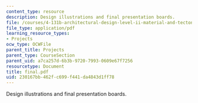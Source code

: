 ```yaml
---
content_type: resource
description: Design illustrations and final presentation boards.
file: /courses/4-131b-architectural-design-level-ii-material-and-tectonic-transformations-the-herreshoff-museum-fall-2003/230167bb462fc699f441da4843d1ff78_final.pdf
file_type: application/pdf
learning_resource_types:
- Projects
ocw_type: OCWFile
parent_title: Projects
parent_type: CourseSection
parent_uid: a7ca257d-6b3b-9720-7993-0609e67f7256
resourcetype: Document
title: final.pdf
uid: 230167bb-462f-c699-f441-da4843d1ff78
---
```

Design illustrations and final presentation boards.

